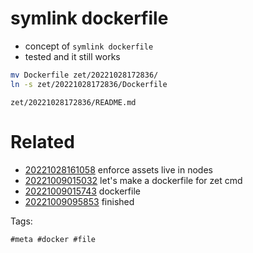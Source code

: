 # symlink dockerfile

- concept of `symlink dockerfile`
- tested and it still works

```sh
mv Dockerfile zet/20221028172836/
ln -s zet/20221028172836/Dockerfile

```

` zet/20221028172836/README.md `

# Related

- [20221028161058](/zet/20221028161058/README.md) enforce assets live in nodes
- [20221009015032](/zet/20221009015032/README.md) let's make a dockerfile for zet cmd
- [20221009015743](/zet/20221009015743/README.md) dockerfile
- [20221009095853](/zet/20221009095853/README.md) finished

Tags:

    #meta #docker #file
